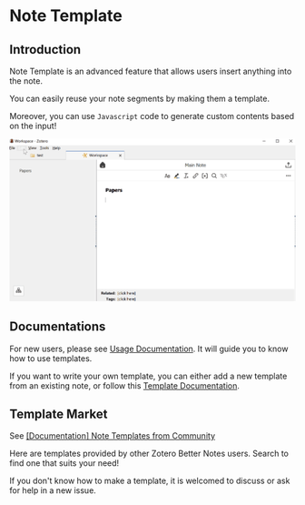 # Note Template

## Introduction

Note Template is an advanced feature that allows users insert anything into the note.

You can easily reuse your note segments by making them a template.

Moreover, you can use `Javascript` code to generate custom contents based on the input!

![template](image/README/template.gif)

## Documentations

For new users, please see [Usage Documentation](TemplateUsage.md). It will guide you to know how to use templates.

If you want to write your own template, you can either add a new template from an existing note, or follow this [Template Documentation](TemplateDoc.md). 

## Template Market

See [[Documentation] Note Templates from Community](https://github.com/windingwind/zotero-better-notes/issues/85)

Here are templates provided by other Zotero Better Notes users. Search to find one that suits your need!

If you don't know how to make a template, it is welcomed to discuss or ask for help in a new issue.

